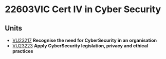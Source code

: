 # 22603VIC Cert IV in Cyber Security

## Units

- [VU23217](./VU23217) **Recognise the need for CyberSecurity in an organisation** 
- [VU23223](./VU23223/) **Apply CyberSecurity legislation, privacy and ethical practices**
